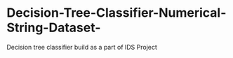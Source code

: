 # Decision-Tree-Classifier-Numerical-String-Dataset-
Decision tree classifier build as a part of IDS Project
